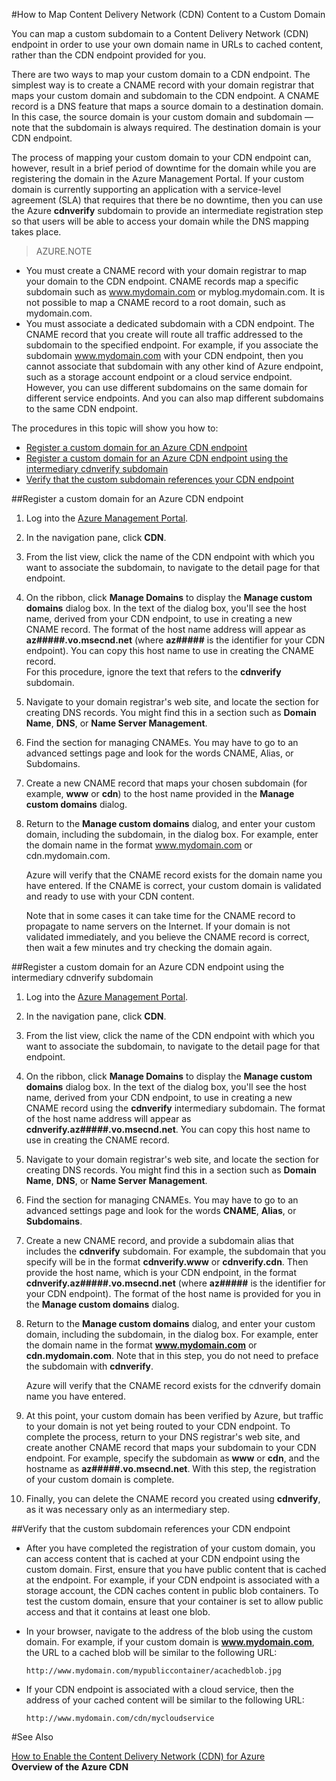 <properties 
 pageTitle="How to Map Content Delivery Network (CDN) Content to a Custom Domain" 
 description="" 
 services="cdn" 
 documentationCenter=".NET" 
 authors="zhangmanling" 
 manager="dwrede" 
 editor=""/>
<tags 
 ms.service="cdn" 
 ms.workload="media" 
 ms.tgt_pltfrm="na" 
 ms.devlang="dotnet" 
 ms.topic="article" 
 ms.date="08/01/2014" 
 ms.author="mazha"/>

#How to Map Content Delivery Network (CDN) Content to a Custom Domain

You can map a custom subdomain to a Content Delivery Network (CDN) endpoint in order to use your own domain name in URLs to cached content, rather than the CDN endpoint provided for you.  
  
There are two ways to map your custom domain to a CDN endpoint. The simplest way is to create a CNAME record with your domain registrar that maps your custom domain and subdomain to the CDN endpoint. A CNAME record is a DNS feature that maps a source domain to a destination domain. In this case, the source domain is your custom domain and subdomain — note that the subdomain is always required. The destination domain is your CDN endpoint.  

The process of mapping your custom domain to your CDN endpoint can, however, result in a brief period of downtime for the domain while you are registering the domain in the Azure Management Portal. If your custom domain is currently supporting an application with a service-level agreement (SLA) that requires that there be no downtime, then you can use the Azure **cdnverify** subdomain to provide an intermediate registration step so that users will be able to access your domain while the DNS mapping takes place.  

> AZURE.NOTE   
> 
-	You must create a CNAME record with your domain registrar to map your domain to the CDN endpoint. CNAME records map a specific subdomain such as www.mydomain.com or myblog.mydomain.com. It is not possible to map a CNAME record to a root domain, such as mydomain.com.
-	You must associate a dedicated subdomain with a CDN endpoint. The CNAME record that you create will route all traffic addressed to the subdomain to the specified endpoint. For example, if you associate the subdomain www.mydomain.com with your CDN endpoint, then you cannot associate that subdomain with any other kind of Azure endpoint, such as a storage account endpoint or a cloud service endpoint. However, you can use different subdomains on the same domain for different service endpoints. And you can also map different subdomains to the same CDN endpoint.

The procedures in this topic will show you how to:    

-	[Register a custom domain for an Azure CDN endpoint](#subheading1)
-	[Register a custom domain for an Azure CDN endpoint using the intermediary cdnverify subdomain](#subheading2)
-	[Verify that the custom subdomain references your CDN endpoint](#subheading3) 

##<a name="subheading1"></a>Register a custom domain for an Azure CDN endpoint

1.	Log into the [Azure Management Portal](http://manage.windowsazure.com/).
2.	In the navigation pane, click **CDN**.
3.	From the list view, click the name of the CDN endpoint with which you want to associate the subdomain, to navigate to the detail page for that endpoint.
4.	On the ribbon, click **Manage Domains** to display the **Manage custom domains** dialog box. In the text of the dialog box, you'll see the host name, derived from your CDN endpoint, to use in creating a new CNAME record. The format of the host name address will appear as **az#####.vo.msecnd.net** (where **az#####** is the identifier for your CDN endpoint). You can copy this host name to use in creating the CNAME record.  
For this procedure, ignore the text that refers to the **cdnverify** subdomain.
5.	Navigate to your domain registrar's web site, and locate the section for creating DNS records. You might find this in a section such as **Domain Name**, **DNS**, or **Name Server Management**.
6.	Find the section for managing CNAMEs. You may have to go to an advanced settings page and look for the words CNAME, Alias, or Subdomains.
7.	Create a new CNAME record that maps your chosen subdomain (for example, **www** or **cdn**) to the host name provided in the **Manage custom domains** dialog.
8.	Return to the **Manage custom domains** dialog, and enter your custom domain, including the subdomain, in the dialog box. For example, enter the domain name in the format www.mydomain.com or cdn.mydomain.com.   

	Azure will verify that the CNAME record exists for the domain name you have entered. If the CNAME is correct, your custom domain is validated and ready to use with your CDN content.  

	Note that in some cases it can take time for the CNAME record to propagate to name servers on the Internet. If your domain is not validated immediately, and you believe the CNAME record is correct, then wait a few minutes and try checking the domain again.

##<a name="subheading2"></a>Register a custom domain for an Azure CDN endpoint using the intermediary cdnverify subdomain  


1.	Log into the [Azure Management Portal](http://manage.windowsazure.com/).
2.	In the navigation pane, click **CDN**.
3.	From the list view, click the name of the CDN endpoint with which you want to associate the subdomain, to navigate to the detail page for that endpoint.
4.	On the ribbon, click **Manage Domains** to display the **Manage custom domains** dialog box. In the text of the dialog box, you'll see the host name, derived from your CDN endpoint, to use in creating a new CNAME record using the **cdnverify** intermediary subdomain. The format of the host name address will appear as **cdnverify.az#####.vo.msecnd.net**. You can copy this host name to use in creating the CNAME record.
5.	Navigate to your domain registrar's web site, and locate the section for creating DNS records. You might find this in a section such as **Domain Name**, **DNS**, or **Name Server Management**.
6.	Find the section for managing CNAMEs. You may have to go to an advanced settings page and look for the words **CNAME**, **Alias**, or **Subdomains**.
7.	Create a new CNAME record, and provide a subdomain alias that includes the **cdnverify** subdomain. For example, the subdomain that you specify will be in the format **cdnverify.www** or **cdnverify.cdn**. Then provide the host name, which is your CDN endpoint, in the format **cdnverify.az#####.vo.msecnd.net** (where **az#####** is the identifier for your CDN endpoint). The format of the host name is provided for you in the **Manage custom domains** dialog.
8.	Return to the **Manage custom domains** dialog, and enter your custom domain, including the subdomain, in the dialog box. For example, enter the domain name in the format **www.mydomain.com** or **cdn.mydomain.com**. Note that in this step, you do not need to preface the subdomain with **cdnverify**.  

	Azure will verify that the CNAME record exists for the cdnverify domain name you have entered.
9.	At this point, your custom domain has been verified by Azure, but traffic to your domain is not yet being routed to your CDN endpoint. To complete the process, return to your DNS registrar's web site, and create another CNAME record that maps your subdomain to your CDN endpoint. For example, specify the subdomain as **www** or **cdn**, and the hostname as **az#####.vo.msecnd.net**. With this step, the registration of your custom domain is complete. 
10.	Finally, you can delete the CNAME record you created using **cdnverify**, as it was necessary only as an intermediary step.  


##<a name="subheading3"></a>Verify that the custom subdomain references your CDN endpoint

-	After you have completed the registration of your custom domain, you can access content that is cached at your CDN endpoint using the custom domain.
First, ensure that you have public content that is cached at the endpoint. For example, if your CDN endpoint is associated with a storage account, the CDN caches content in public blob containers. To test the custom domain, ensure that your container is set to allow public access and that it contains at least one blob.
-	In your browser, navigate to the address of the blob using the custom domain. For example, if your custom domain is **www.mydomain.com**, the URL to a cached blob will be similar to the following URL:  
	
		http://www.mydomain.com/mypubliccontainer/acachedblob.jpg
-	If your CDN endpoint is associated with a cloud service, then the address of your cached content will be similar to the following URL:

		http://www.mydomain.com/cdn/mycloudservice

#See Also


[How to Enable the Content Delivery Network (CDN)  for Azure](./cdn-create-new-endpoint.md
)  
**Overview of the Azure CDN**

